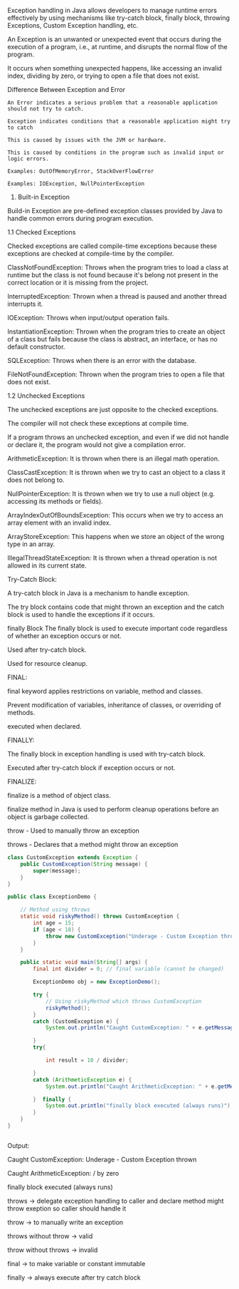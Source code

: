 
Exception handling in Java allows developers to manage runtime errors effectively by using mechanisms like
try-catch block, finally block, throwing Exceptions, Custom Exception handling, etc.  

An Exception is an unwanted or unexpected event that occurs during the execution of a program, i.e., at runtime, and disrupts the normal flow of the program.

It occurs when something unexpected happens, like accessing an invalid index, dividing by zero, or trying to open a file that does not exist.


Difference Between Exception and Error

    An Error indicates a serious problem that a reasonable application should not try to catch.
    
    Exception indicates conditions that a reasonable application might try to catch
    
    This is caused by issues with the JVM or hardware.
    
    This is caused by conditions in the program such as invalid input or logic errors.
    
    Examples: OutOfMemoryError, StackOverFlowError
    
    Examples: IOException, NullPointerException


1. Built-in Exception

Build-in Exception are pre-defined exception classes provided by Java to handle common errors during program execution.

  1.1 Checked Exceptions
  
  Checked exceptions are called compile-time exceptions because these exceptions are checked at compile-time by the compiler.
  
  ClassNotFoundException: Throws when the program tries to load a class at runtime but the class is not found because it's belong not present in the correct location or it is missing from the project.
  
  InterruptedException: Thrown when a thread is paused and another thread interrupts it.
  
  IOException: Throws when input/output operation fails.
  
  InstantiationException: Thrown when the program tries to create an object of a class but fails because the class is abstract, an interface, or has no default constructor.
  
  SQLException: Throws when there is an error with the database.
  
  FileNotFoundException: Thrown when the program tries to open a file that does not exist.

  1.2 Unchecked Exceptions
  
  The unchecked exceptions are just opposite to the checked exceptions. 
  
  The compiler will not check these exceptions at compile time. 
  
  If a program throws an unchecked exception, and even if we did not handle or declare it, the program would not give a compilation error. 
  
  ArithmeticException: It is thrown when there is an illegal math operation.
  
  ClassCastException: It is thrown when we try to cast an object to a class it does not belong to.
  
  NullPointerException: It is thrown when we try to use a null object (e.g. accessing its methods or fields).
  
  ArrayIndexOutOfBoundsException: This occurs when we try to access an array element with an invalid index.
  
  ArrayStoreException: This happens when we store an object of the wrong type in an array.
  
  IllegalThreadStateException: It is thrown when a thread operation is not allowed in its current state.
  

Try-Catch Block:

A try-catch block in Java is a mechanism to handle exception. 

The try block contains code that might thrown an exception and the catch block is used to handle the exceptions if it occurs.

finally Block
The finally block is used to execute important code regardless of whether an exception occurs or not.

Used after try-catch block.

Used for resource cleanup.


FINAL:

final keyword applies restrictions on variable, method and classes.

Prevent modification of variables, inheritance of classes, or overriding of methods.

executed when declared.

FINALLY:

The finally block in exception handling is used with try-catch block.

Executed after try-catch block if exception occurs or not.

FINALIZE:

finalize is a method of object class.

finalize method in Java is used to perform cleanup operations before an object is garbage collected.

throw -	Used to manually throw an exception

throws -	Declares that a method might throw an exception


```java
class CustomException extends Exception {
    public CustomException(String message) {
        super(message);
    }
}

public class ExceptionDemo {

    // Method using throws
    static void riskyMethod() throws CustomException {
        int age = 15;
        if (age < 18) {
            throw new CustomException("Underage - Custom Exception thrown");
        }
    }

    public static void main(String[] args) {
        final int divider = 0; // final variable (cannot be changed)

        ExceptionDemo obj = new ExceptionDemo();

        try {
            // Using riskyMethod which throws CustomException
            riskyMethod();
        } 
        catch (CustomException e) {
            System.out.println("Caught CustomException: " + e.getMessage());

        }
        try{

            int result = 10 / divider; 

        }
        catch (ArithmeticException e) {
            System.out.println("Caught ArithmeticException: " + e.getMessage());

        }  finally {
            System.out.println("finally block executed (always runs)");
        }
    }
}



```

Output:

Caught CustomException: Underage - Custom Exception thrown

Caught ArithmeticException: / by zero

finally block executed (always runs)


throws -> delegate exception handling to caller and declare method might throw exeption so caller should handle it

throw -> to manually write an exception

throws without throw -> valid

throw without throws -> invalid

final -> to make variable or constant immutable

finally -> always execute after try catch block
